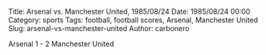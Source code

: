 Title: Arsenal vs. Manchester United, 1985/08/24
Date: 1985/08/24 00:00
Category: sports
Tags: football, football scores, Arsenal, Manchester United
Slug: arsenal-vs-manchester-united
Author: carbonero


Arsenal 1 - 2 Manchester United
